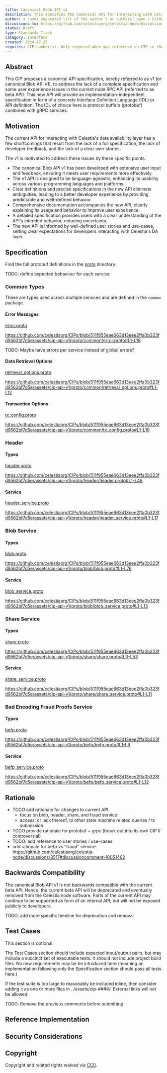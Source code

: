```yaml
---
title: Canonical Blob API v1
description: This specifies the canonical API for interacting with Celestia's data availability layer.
author: a comma separated list of the author’s or authors’ name + GitHub username (in parenthesis), or name and email (in angle brackets). Example, FirstName LastName (@GitHubUsername), FirstName LastName foo@bar.com, FirstName (@GitHubUsername) and GitHubUsername (@GitHubUsername)
discussions-to: https://github.com/celestiaorg/celestia-node/discussions/3517
status: Draft
type: Standards Track
category: Interface
created: 2024-07-15
requires: CIP number(s). Only required when you reference an CIP in the `Specification` section. Otherwise, remove this field.
---
```


<!-- URL snippets for perma links -->
<!--  -->
<!-- commit hash for perma links: 511f955eae663d13eee2ffa0b323fd9562bf7d5e  -->
<!-- example link:  -->



## Abstract
This CIP proposes a canonical API specification, hereby referred to as v1 (or canonical Blob API v1), to address the lack of a complete specification and some user experience issues in the current node RPC API (referred to as beta API). 
This new API will provide an implementation-independent specification in form of a concrete Interface Definition Language (IDL) or API definition. 
The IDL of choice here is protocol buffers (protobuf) combined with gRPC services. 

## Motivation

The current API for interacting with Celestia's data availability layer has a few shortcomings that result from the lack of a full specification, the lack of developer feedback, and the lack of a clear user stories.

The v1 is motivated to address these issues by these specific points: 

- The canonical Blob API v1 has been developed with extensive user input and feedback, ensuring it meets user requirements more effectively.
- The v1 API is designed to be language-agnostic, enhancing its usability across various programming languages and platforms.
- Clear definitions and precise specifications in the new API eliminate ambiguities, leading to a better developer experience by providing predictable and well-defined behavior.
- Comprehensive documentation accompanies the new API, clearly explaining its usage and behavior to improve user experience. 
- A detailed specification provides users with a clear understanding of the API's intended behavior, reducing uncertainty.
- The new API is informed by well-defined user stories and use-cases, setting clear expectations for developers interacting with Celestia's DA layer. 
 
## Specification

Find the full protobuf definitions in the [proto](../assets/cip-api-v1/proto) directory.

TODO: define expected behaviour for each service


### Common Types

These are types used across multiple services and are defined in the `common` package.

#### Error Messages
[error.proto](../assets/cip-api-v1/proto/common/error.proto)

https://github.com/celestiaorg/CIPs/blob/511f955eae663d13eee2ffa0b323fd9562bf7d5e/assets/cip-api-v1/proto/common/error.proto#L1-L18

TODO: Maybe have errors per service instead of global errors?


#### Data Retrieval Options
[retrieval_options.proto](../assets/cip-api-v1/proto/common/retrieval_options.proto)

https://github.com/celestiaorg/CIPs/blob/511f955eae663d13eee2ffa0b323fd9562bf7d5e/assets/cip-api-v1/proto/common/retrieval_options.proto#L1-L12

#### Transaction Options
[tx_config.proto](../assets/cip-api-v1/proto/common/tx_config.proto)

https://github.com/celestiaorg/CIPs/blob/511f955eae663d13eee2ffa0b323fd9562bf7d5e/assets/cip-api-v1/proto/common/tx_config.proto#L1-L10


### Header

#### Types
[header.proto](../assets/cip-api-v1/proto/header/header.proto)

https://github.com/celestiaorg/CIPs/blob/511f955eae663d13eee2ffa0b323fd9562bf7d5e/assets/cip-api-v1/proto/header/header.proto#L1-L48


#### Service

[header_service.proto](../assets/cip-api-v1/proto/header/header_service.proto)

https://github.com/celestiaorg/CIPs/blob/511f955eae663d13eee2ffa0b323fd9562bf7d5e/assets/cip-api-v1/proto/header/header_service.proto#L1-L17

### Blob Service

#### Types
[blob.proto](../assets/cip-api-v1/proto/blob/blob.proto)

https://github.com/celestiaorg/CIPs/blob/511f955eae663d13eee2ffa0b323fd9562bf7d5e/assets/cip-api-v1/proto/blob/blob.proto#L1-L76

#### Service

[blob_service.proto](../assets/cip-api-v1/proto/blob/blob_service.proto)

https://github.com/celestiaorg/CIPs/blob/511f955eae663d13eee2ffa0b323fd9562bf7d5e/assets/cip-api-v1/proto/blob/blob_service.proto#L1-L13


### Share Service

#### Types
[share.proto](../assets/cip-api-v1/proto/share/share.proto)

https://github.com/celestiaorg/CIPs/blob/511f955eae663d13eee2ffa0b323fd9562bf7d5e/assets/cip-api-v1/proto/share/share.proto#L3-L53

#### Service
[share_service.proto](../assets/cip-api-v1/proto/share/share_service.proto)

https://github.com/celestiaorg/CIPs/blob/511f955eae663d13eee2ffa0b323fd9562bf7d5e/assets/cip-api-v1/proto/share/share_service.proto#L1-L11

### Bad Encoding Fraud Proofs Service

#### Types

[befp.proto](../assets/cip-api-v1/proto/befp/befp.proto)

https://github.com/celestiaorg/CIPs/blob/511f955eae663d13eee2ffa0b323fd9562bf7d5e/assets/cip-api-v1/proto/befp/befp.proto#L1-L9

#### Service

[befp_service.proto](../assets/cip-api-v1/proto/befp/befp_service.proto)

https://github.com/celestiaorg/CIPs/blob/511f955eae663d13eee2ffa0b323fd9562bf7d5e/assets/cip-api-v1/proto/befp/befp_service.proto#L1-L12

## Rationale

- TODO add rationale for changes to current API
  - focus on blob, header, share, and fraud service
  - access, or lack thereof, to other state machine related queries / tx submission 
- TODO provide rationale for protobuf + grpc (break out into its own CIP if controversial)
- TODO: add reference to user stories / use-cases
- add rationale for befp vs "fraud" service: https://github.com/celestiaorg/celestia-node/discussions/3517#discussioncomment-10051462

## Backwards Compatibility

The canonical Blob API v1 is not backwards compatible with the current beta API.
Hence, the current beta API will be deprecated and eventually removed from the Celestia node software.
Parts of the current API may continue to be supported as form of an internal API, but will not be exposed publicly to developers. 

TODO: add more specific timeline for deprecation and removal

## Test Cases

This section is optional.

The Test Cases section should include expected input/output pairs, but may include a succinct set of executable tests. It should not include project build files. No new requirements may be be introduced here (meaning an implementation following only the Specification section should pass all tests here.)

If the test suite is too large to reasonably be included inline, then consider adding it as one or more files in ../assets/cip-####/. External links will not be allowed

TODO: Remove the previous comments before submitting
## Reference Implementation



## Security Considerations

## Copyright

Copyright and related rights waived via [CC0](../LICENSE).

